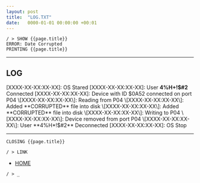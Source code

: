 ```yaml
---
layout: post
title:  "LOG.TXT"
date:   0000-01-01 00:00:00 +00:01
---
```


```console?error=ERROR:
/ > SHOW {{page.title}}
ERROR: Date Corrupted
PRINTING {{page.title}}
```

------------------------------

## LOG

\[XXXX-XX-XX:XX-XX\]: OS Stared
\[XXXX-XX-XX:XX-XX\]: User **4%H+!$#2** Connected
\[XXXX-XX-XX:XX-XX\]: Device with ID $0A52 connected on port P04
\[XXXX-XX-XX:XX-XX\]: Reading from P04
\[XXXX-XX-XX:XX-XX\]: Added **CORRUPTED** file into disk
\[XXXX-XX-XX:XX-XX\]: Added **CORRUPTED** file into disk
\[XXXX-XX-XX:XX-XX\]: Writing to P04
\[XXXX-XX-XX:XX-XX\]: Device removed from port P04
\[XXXX-XX-XX:XX-XX\]: User **4%H*!$#2** Deconnected
\[XXXX-XX-XX:XX-XX\]: OS Stop

------------------------------

```console?error=ERROR:
CLOSING {{page.title}}

/ > LINK
```

- [HOME](/)

```console?error=ERROR:
/ > _
```
